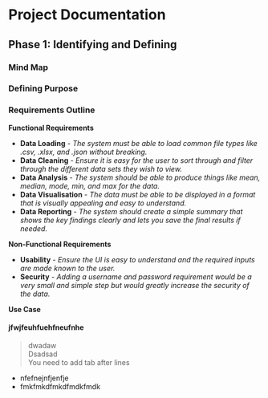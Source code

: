 # Project Documentation

## Phase 1: Identifying and Defining
### Mind Map
### Defining Purpose
### Requirements Outline
**Functional Requirements**
* **Data Loading** - *The system must be able to load common file types like .csv, .xlsx, and .json without breaking.*
* **Data Cleaning** - *Ensure it is easy for the user to sort through and filter through the different data sets they wish to view.*
* **Data Analysis** - *The system should be able to produce things like mean, median, mode, min, and max for the data.*
* **Data Visualisation** - *The data must be able to be displayed in a format that is visually appealing and easy to understand.*
* **Data Reporting** - *The system should create a simple summary that shows the key findings clearly and lets you save the final results if needed.*

**Non-Functional Requirements**
* **Usability** - *Ensure the UI is easy to understand and the required inputs are made known to the user.*
* **Security** - *Adding a username and password requirement would be a very small and simple step but would greatly increase the security of the data.*

**Use Case**
#### jfwjfeuhfuehfneufnhe
> dwadaw    
> Dsadsad   
> You need to add tab after lines   
* nfefnejnfjenfje
* fmkfmkdfmkdfmdkfmdk


